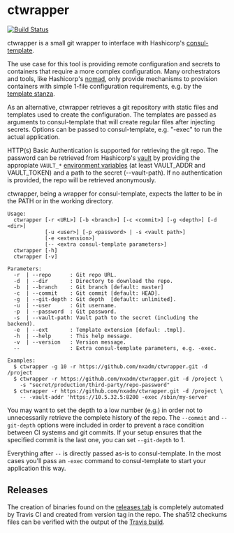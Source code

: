 # ctwrapper 
[![Build Status](https://travis-ci.com/nxadm/ctwrapper.svg?token=3PQd6zsu83EBNA2LAEeq&branch=master)](https://travis-ci.com/nxadm/ctwrapper)

ctwrapper is a small git wrapper to interface with Hashicorp's 
[consul-template](https://github.com/hashicorp/consul-template).

The use case for this tool is providing remote configuration and secrets to
containers that require a more complex configuration. Many orchestrators and 
tools, like Hashicorp's [nomad](https://github.com/hashicorp/nomad), 
only provide mechanisms to provision containers with simple 1-file configuration 
requirements, e.g. by the 
[template stanza](https://www.nomadproject.io/docs/job-specification/template.html).

As an alternative, ctwrapper retrieves a git repository with static files and
templates used to create the configuration. The templates are passed as 
arguments to consul-template that will create regular files after 
injecting secrets. Options can be passed to consul-template, e.g. "-exec" to
run the actual application.

HTTP(s) Basic Authentication is supported for retrieving the git repo. The 
password can be retrieved from Hashicorp's 
[vault](https://github.com/hashicorp/vault) by providing the appropiate `VAULT_*`
[environment variables](https://www.vaultproject.io/docs/commands/index.html#environment-variables) 
(at least VAULT_ADDR and VAULT_TOKEN) and a path to the secret (--vault-path).
If no authentication is provided, the repo will be retrieved anonymously.

ctwrapper, being a wrapper for consul-template, expects the latter to be in the
PATH or in the working directory.
  
```
Usage:
  ctwrapper [-r <URL>] [-b <branch>] [-c <commit>] [-g <depth>] [-d <dir>]
            [-u <user>] [-p <password> | -s <vault path>]
            [-e <extension>] 
            [-- <extra consul-template parameters>] 
  ctwrapper [-h]
  ctwrapper [-v]

Parameters:
  -r  | --repo      : Git repo URL.
  -d  | --dir       : Directory to download the repo.
  -b  | --branch    : Git branch [default: master]
  -c  | --commit    : Git commit [default: HEAD].
  -g  | --git-depth : Git depth  [default: unlimited].
  -u  | --user      : Git username.
  -p  | --password  : Git password.
  -s  | --vault-path: Vault path to the secret (including the backend).
  -e  | --ext       : Template extension [defaul: .tmpl].
  -h  | --help      : This help message.
  -v  | --version   : Version message.
  --                : Extra consul-template parameters, e.g. -exec.  

Examples:
  $ ctwrapper -g 10 -r https://github.com/nxadm/ctwrapper.git -d /project
  $ ctwrapper -r https://github.com/nxadm/ctwrapper.git -d /project \ 
    -s "secret/production/third-party/repo-password"
  $ ctwrapper -r https://github.com/nxadm/ctwrapper.git -d /project \
    -- -vault-addr 'https://10.5.32.5:8200 -exec /sbin/my-server
```

You may want to set the depth to a low number (e.g.) in order not to 
unnecessarily retrieve the complete history of the repo. The `--commit` and 
`--git-depth` options were included in order to prevent a race condition 
between CI systems and git commits. If your setup ensures that the specified
commit is the last one, you can set `--git-depth` to 1.

Everything after `--` is directly passed as-is to consul-template. In the most
cases you'll pass an `-exec` command to consul-template to start your
application this way.

## Releases

The creation of binaries found on the 
[releases tab](https://github.com/nxadm/ctwrapper/releases) is completely
automated by Travis CI and created from version tag in the repo. The 
sha512 checkums files can be verified with the output of the 
[Travis build](https://travis-ci.com/nxadm/ctwrapper/branches).